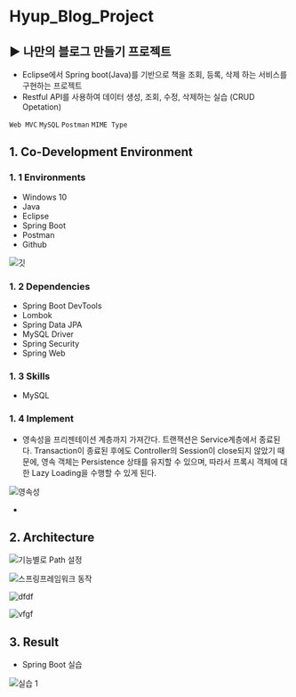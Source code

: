 # Hyup_Blog_Project
## ▶ 나만의 블로그 만들기 프로젝트
 
 - Eclipse에서 Spring boot(Java)를 기반으로 책을 조회, 등록, 삭제 하는 서비스를 구현하는 프로젝트
 - Restful API를 사용하여 데이터 생성, 조회, 수정, 삭제하는 실습 (CRUD Opetation)

`Web MVC` `MySQL` `Postman` `MIME Type`

## 1. Co-Development Environment   
### 1. 1 Environments
- Windows 10
- Java
- Eclipse
- Spring Boot
- Postman
- Github

![깃](https://github.com/shyang12/Hyup_Blog/assets/85710913/b17fb607-383c-402c-8bf5-74368cc5ff94)


### 1. 2 Dependencies
- Spring Boot DevTools
- Lombok
- Spring Data JPA
- MySQL Driver
- Spring Security
- Spring Web

### 1. 3 Skills
- MySQL

### 1. 4 Implement
- 영속성을 프리젠테이션 계층까지 가져간다. 트랜잭션은 Service계층에서 종료된다. Transaction이 종료된 후에도 Controller의 Session이 close되지 않았기 때문에, 영속 객체는 Persistence 상태를 유지할 수 있으며, 따라서 프록시 객체에 대한 Lazy Loading을 수행할 수 있게 된다.

![영속성](https://github.com/shyang12/Hyup_Blog/assets/85710913/b999af1f-d088-480a-b088-a5ef613bd1f3)

- 

## 2. Architecture

![기능별로 Path 설정](https://github.com/shyang12/Book_FInd/assets/85710913/9cd9b7b9-2fdd-4700-b3b6-35029863b87a)

![스프링프레임워크 동작](https://github.com/shyang12/Book_FInd/assets/85710913/7f6e7df1-b585-4984-9a14-4e41a431fb01)

![dfdf](https://github.com/shyang12/Book_FInd/assets/85710913/52ebcb61-b71d-4622-9577-7ef01b139d58)

![vfgf](https://github.com/shyang12/Book_FInd/assets/85710913/cde1df59-ca99-43c7-bf67-33aefe897dec)

  
## 3. Result   
- Spring Boot 실습
  
![실습 1](https://github.com/shyang12/Book_FInd/assets/85710913/a4b41924-ad12-4c5e-b7d6-164023def682)
